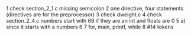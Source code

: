 1 check section_2_1.c missing semicolon
2 one directive, four statements (directives are for the preprocessor)
3 check dweight.c
4 check section_2_4.c numbers start with 69 if they are an int and floats are 0
5 a) since it starts with a numbers
6
7 for, main, printf, while
8 #14 tokens

